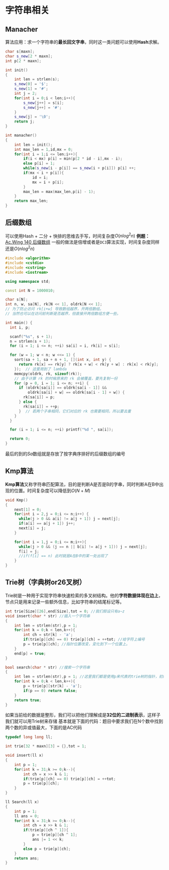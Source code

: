 # 字符串相关

## Manacher
算法应用：求一个字符串的**最长回文字串**，同时这一类问题可以使用**Hash**求解。
```cpp
char s[maxn];
char s_new[2 * maxn];
int p[2 * maxn];

int init()
{
    int len = strlen(s);
    s_new[0] = '$';
    s_new[1] = '#';
    int j = 2;
    for(int i = 0;i < len;i++){
        s_new[j++] = s[i];
        s_new[j++] = '#';
    }
    s_new[j] = '\0';
    return j;
}

int manacher()
{
    int len = init();
    int max_len = 1,id,mx = 0;
    for(int i = 1;i <= len;i++){
        if(i < mx) p[i] = min(p[2 * id - i],mx - i);
        else p[i] = 1;
        while(s_new[i - p[i]] == s_new[i + p[i]]) p[i] ++;
        if(mx < i + p[i]){
            id = i;
            mx = i + p[i];
        }
        max_len = max(max_len,p[i] - 1);
    }
    return max_len;
}

```
## 后缀数组
可以使用Hash + 二分 + 快排的思维去手写，时间复杂度$O(nlog^2{n})$
**例题：**[Ac.Wing 140 后缀数组](https://www.acwing.com/problem/content/description/142/)
一般的做法是倍增或者是`DC3`算法实现，时间复杂度同样还是$O(nlog^2{n})$
```cpp
#include <algorithm>
#include <cstdio>
#include <cstring>
#include <iostream>

using namespace std;

const int N = 1000010;

char s[N];
int n, w, sa[N], rk[N << 1], oldrk[N << 1];
// 为了防止访问 rk[i+w] 导致数组越界，开两倍数组。
// 当然也可以在访问前判断是否越界，但直接开两倍数组方便一些。

int main() {
  int i, p;

  scanf("%s", s + 1);
  n = strlen(s + 1);
  for (i = 1; i <= n; ++i) sa[i] = i, rk[i] = s[i];

  for (w = 1; w < n; w <<= 1) {
    sort(sa + 1, sa + n + 1, [](int x, int y) {
      return rk[x] == rk[y] ? rk[x + w] < rk[y + w] : rk[x] < rk[y];
    });  // 这里用到了 lambda
    memcpy(oldrk, rk, sizeof(rk));
    // 由于计算 rk 的时候原来的 rk 会被覆盖，要先复制一份
    for (p = 0, i = 1; i <= n; ++i) {
      if (oldrk[sa[i]] == oldrk[sa[i - 1]] &&
          oldrk[sa[i] + w] == oldrk[sa[i - 1] + w]) {
        rk[sa[i]] = p;
      } else {
        rk[sa[i]] = ++p;
      }  // 若两个子串相同，它们对应的 rk 也需要相同，所以要去重
    }
  }

  for (i = 1; i <= n; ++i) printf("%d ", sa[i]);

  return 0;
}
```
最后的到的$Sa$数组就是存放了按字典序排好的后缀数组的编号

## Kmp算法

**Kmp算法**又称字符串匹配算法，目的是判断A是否是B的字串，同时判断A在B中出现的位置。时间复杂度可以降低到$O(N + M)$

```cpp
void Kmp()
{
    next[1] = 0;
    for(int i = 2,j = 0;i <= n;i++) {
      while(j > 0 && a[i] != a[j + 1]) j = next[j];
      if(a[i] == a[j + 1]) j++;
      next[i] = j;
    }

    for(int i = 1,j = 0;i <= m;i++){
      while(j > 0 && (j == n || b[i] != a[j + 1])) j = next[j];
      f[i] = j;
      //if(f[i] == n) 此时就是A在B中的某一处出现了
    }
}
```
## Trie树（字典树or26叉树）

Trie树是一种用于实现字符串快速检索的多叉树结构。他的**字符数据体现在边上**，节点只是用来记录一些额外信息，比如字符串的结尾标记等。

```cpp
int trie[Size][26],end[Size],tot = 0; //我们假设只有a~z
void insert(char * str) //插入一个字符串
{
    int len = strlen(str),p = 1;
    for(int k = 0;k < len,k++){
        int ch = str[k] - 'a';
        if(trie[p][ch] == 0) trie[p][ch] = ++tot; //给字符上编号
        p = trie[p][ch]; //指针位置改变，变化到下一个位置上。
    }
    end[p] = true;
}

bool search(char * str) //搜索一个字符串
{
    int len = strlen(str),p = 1; //这里我们都是使用p来代表的trie树的指针，初始时指向树的根节点
    for(int k = 0;k < len,k++){
        p = trie[p][str[k] - 'a'];
        if(p == 0) return false;
    }
    return true;
}
```
如果当前给的数据是整形，我们可以把他们理解成是**32位的二进制表示**，这样子我们就可以用Trie树来存储
基本就是下面的代码：题目中要求我们在N个数中找到两个数的异或值最大，下面的是AC代码
```cpp
typedef long long ll;

int trie[32 * maxn][3] = {},tot = 1;

void insert(ll x)
{
    int p = 1;
    for(int k = 31;k >= 0;k--){
        int ch = x >> k & 1;
        if(trie[p][ch] == 0) trie[p][ch] = ++tot;
        p = trie[p][ch];
    }
}

ll Search(ll x)
{
    int p = 1;
    ll ans = 0;
    for(int k = 31;k >= 0;k--){
        int ch = x >> k & 1;
        if(trie[p][ch ^ 1]){
            p = trie[p][ch ^ 1];
            ans |= 1 << k;
        }
        else p = trie[p][ch];
    }
    return ans;
}
```
